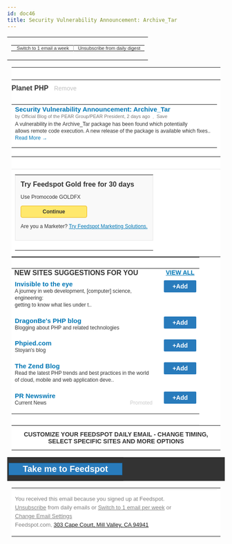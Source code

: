 ```yaml
---
id: doc46
title: Security Vulnerability Announcement: Archive_Tar
---
```





<tbody><tr>
<td valign="top" align="left">
<table style="font-family:helvetica,arial,sans-serif" width="100%" cellspacing="0" cellpadding="0" border="0">
<tbody><tr>
<td style="padding:0px" height="20" align="left">
<a style="color:black!important;text-decoration:none" href="https://play.google.com/store/apps/details?id=com.feedspot" target="_blank" data-saferedirecturl="https://www.google.com/url?hl=pt-BR&amp;q=https://play.google.com/store/apps/details?id%3Dcom.feedspot&amp;source=gmail&amp;ust=1571178043430000&amp;usg=AFQjCNHa6rq2SS8E5NR1HoHyTq2cuTY1AQ">
<div style="vertical-align:middle;display:inline-block;height:19px">
<img src="https://ci5.googleusercontent.com/proxy/mUQHwBw4vKWRciB6abUxby6yep8C3R2_NoKf0aUsq18KinjzpnK0bmQr1pRdNHcf5yJkU4qr6ldmNX4N0WBcnA56QZsa46Dk6weEjcbsrLo_ZwrjEyQ6aulwsUUBEyOUyB49vOn7XzymQx_VgPpcKYkAx9Pg0xM=s0-d-e1-ft#http://t.feedspot.com/fs/img/GEbRwGIc5Oca4%2BEX1MocyuQXyaxaXfD2SRXdERn2T9bvFMq5Zhzq7A%3D%3D/logo.gif" width="1px" height="1px">
</div>
</a>
</td>
<td height="20" align="right">
<table cellspacing="0" cellpadding="0" border="0">
<tbody><tr>
<td style="padding:0px 10px 0px 0px;border-right:solid 1px #afafaf;width:134px;font-size:11px;color:#333;font-weight:400;text-align:right" align="left">
<a style="color:#333;text-decoration:none!important" href="https://www.feedspot.com/login?h=Ek756ZpcIiRVFiNKDQdH2RVJ+q6TTSjkRyPdHt3LHc0UR/e4kBsU6xgW6UndyRz66EjGsJBP6+ca4+kR1cobyecXybNkHw==&amp;continue=http%3A%2F%2Fwww.feedspot.com%2Fuseredit%3Fintent%3Dweekly%26set%3Ddailydigest%26dd%3D431152020561555" target="_blank" data-saferedirecturl="https://www.google.com/url?hl=pt-BR&amp;q=https://www.feedspot.com/login?h%3DEk756ZpcIiRVFiNKDQdH2RVJ%2Bq6TTSjkRyPdHt3LHc0UR/e4kBsU6xgW6UndyRz66EjGsJBP6%2Bca4%2BkR1cobyecXybNkHw%3D%3D%26continue%3Dhttp%253A%252F%252Fwww.feedspot.com%252Fuseredit%253Fintent%253Dweekly%2526set%253Ddailydigest%2526dd%253D431152020561555&amp;source=gmail&amp;ust=1571178043430000&amp;usg=AFQjCNF24Guhw5niQeK5WWOSK_GJK7On4Q">Switch to 1 email a week</a>
</td>
<td style="padding:0px 10px;width:134px;white-space:nowrap;font-size:13px;color:#333" align="left">
<a style="white-space:nowrap;color:#333;font-size:11px;text-decoration:none!important" href="https://www.feedspot.com/login?h=Ek756ZpcIiRVFiNKDQdH2RVJ+q6TTSjkRyPdHt3LHc0UR/e4kBsU6xgW6UndyRz66EjGsJBP6+ca4+kR1cobyecXybNkHw==&amp;continue=http%3A%2F%2Fwww.feedspot.com%2Fuseredit%3Fintent%3Dunsubscribe%26set%3Ddailydigest%26dd%3D431152020561555" target="_blank" data-saferedirecturl="https://www.google.com/url?hl=pt-BR&amp;q=https://www.feedspot.com/login?h%3DEk756ZpcIiRVFiNKDQdH2RVJ%2Bq6TTSjkRyPdHt3LHc0UR/e4kBsU6xgW6UndyRz66EjGsJBP6%2Bca4%2BkR1cobyecXybNkHw%3D%3D%26continue%3Dhttp%253A%252F%252Fwww.feedspot.com%252Fuseredit%253Fintent%253Dunsubscribe%2526set%253Ddailydigest%2526dd%253D431152020561555&amp;source=gmail&amp;ust=1571178043430000&amp;usg=AFQjCNFdPMWIW9Ewi3LJelqpCesw2HsV-A">Unsubscribe from daily digest</a></td>
</tr></tbody></table></td>
</tr>
</tbody></table>
</td>
</tr>
</tbody>

<tbody><tr>
<td width="98%" valign="top" align="left">
<table style="background:#fff;background-color:#fff;font-family:helvetica,Arial,sans-serif;margin:0px 10px 0px;width:auto" cellspacing="0" cellpadding="0" border="0">
<tbody><tr>
<td style="padding:12px 0px 12px;border-bottom:solid 1px #e7e7e7">
<table style="font-family:Helvetica,arial,sans-serif;font-weight:400" width="100%">
<tbody><tr>
<td style="padding:10px 0px">
<a style="color:#333;font-size:16px;font-weight:700;display:inline;text-decoration:none!important" href="https://www.feedspot.com/login?h=Ek756ZpcIiRVFiNKDQdH2RVJ+q6TTSjkRyPdHt3LHc0UR/e4kBsU6xgW6UndyRz66EjGsJBP6+ca4+kR1cobyecXybNkHw==&amp;continue=http%3A%2F%2Fwww.feedspot.com%2F%3Fhash%3Dfeed%2Ffof_fo_1027165__f_1288822%3Fdd%3D431152020561555" target="_blank" data-saferedirecturl="https://www.google.com/url?hl=pt-BR&amp;q=https://www.feedspot.com/login?h%3DEk756ZpcIiRVFiNKDQdH2RVJ%2Bq6TTSjkRyPdHt3LHc0UR/e4kBsU6xgW6UndyRz66EjGsJBP6%2Bca4%2BkR1cobyecXybNkHw%3D%3D%26continue%3Dhttp%253A%252F%252Fwww.feedspot.com%252F%253Fhash%253Dfeed%252Ffof_fo_1027165__f_1288822%253Fdd%253D431152020561555&amp;source=gmail&amp;ust=1571178043431000&amp;usg=AFQjCNGQohxPQcSzNresujCuBQTasYnWVw">
Planet PHP </a>
&nbsp;&nbsp;<a href="https://www.feedspot.com/login?h=Ek756ZpcIiRVFiNKDQdH2RVJ+q6TTSjkRyPdHt3LHc0UR/e4kBsU6xgW6UndyRz66EjGsJBP6+ca4+kR1cobyecXybNkHw==&amp;continue=http%3A%2F%2Fwww.feedspot.com%2Finfiniterss.php%3Fdd%3D431152020561555%26next%3Dunfollow%26feid%3D1288822#?dd=431152020561555" style="color:#c1c1c1;text-decoration:none;font-size:14px" title="Remove this site" target="_blank" data-saferedirecturl="https://www.google.com/url?hl=pt-BR&amp;q=https://www.feedspot.com/login?h%3DEk756ZpcIiRVFiNKDQdH2RVJ%2Bq6TTSjkRyPdHt3LHc0UR/e4kBsU6xgW6UndyRz66EjGsJBP6%2Bca4%2BkR1cobyecXybNkHw%3D%3D%26continue%3Dhttp%253A%252F%252Fwww.feedspot.com%252Finfiniterss.php%253Fdd%253D431152020561555%2526next%253Dunfollow%2526feid%253D1288822%23?dd%3D431152020561555&amp;source=gmail&amp;ust=1571178043431000&amp;usg=AFQjCNGgpgTh4DvF_IhqG2Nbb-LVybbWwQ">Remove</a>
</td>
</tr>
<tr><td style="padding-left:0px">
<table width="100%" cellspacing="0" cellpadding="0">
<tbody><tr>
<td style="vertical-align:top;padding-bottom:14px">
<div>
<div style="direction:ltr;font-size:15px;font-weight:700;text-decoration:none;padding:0px 0px 2px">
<a style="color:#0077b5;text-decoration:none!important" href="https://www.feedspot.com/login?h=Ek756ZpcIiRVFiNKDQdH2RVJ+q6TTSjkRyPdHt3LHc0UR/e4kBsU6xgW6UndyRz66EjGsJBP6+ca4+kR1cobyecXybNkHw==&amp;continue=http%3A%2F%2Fwww.feedspot.com%2F%3Fhash%3Dfeed%2Ffof_fo_1027165__f_1288822%2Farticle%2F4897870904%3Fdd%3D431152020561555" target="_blank" data-saferedirecturl="https://www.google.com/url?hl=pt-BR&amp;q=https://www.feedspot.com/login?h%3DEk756ZpcIiRVFiNKDQdH2RVJ%2Bq6TTSjkRyPdHt3LHc0UR/e4kBsU6xgW6UndyRz66EjGsJBP6%2Bca4%2BkR1cobyecXybNkHw%3D%3D%26continue%3Dhttp%253A%252F%252Fwww.feedspot.com%252F%253Fhash%253Dfeed%252Ffof_fo_1027165__f_1288822%252Farticle%252F4897870904%253Fdd%253D431152020561555&amp;source=gmail&amp;ust=1571178043431000&amp;usg=AFQjCNH13Xy1hxeZe6kp7L8Zpw6IjrZwJQ">Security Vulnerability Announcement: Archive_Tar</a>
</div>
<div style="color:#777;font-size:11px;font-family:Arial,sans-serif">
by Official Blog of the PEAR Group/PEAR President, 2 days ago &nbsp;<span style="color:#777;display:inline;vertical-align:middle!important;line-height:10px!important">.</span>&nbsp; <a href="https://www.feedspot.com/login?h=Ek756ZpcIiRVFiNKDQdH2RVJ+q6TTSjkRyPdHt3LHc0UR/e4kBsU6xgW6UndyRz66EjGsJBP6+ca4+kR1cobyecXybNkHw==&amp;continue=http%3A%2F%2Fwww.feedspot.com%2Finfiniterss.php%3Fdd%3D431152020561555%26next%3Daddtofav%26entry_hash%3DFFAI8qdIHBoi8RdE2M0f0OcZxLleHd%2FiRhQlThMDI9n1QwrvoFInGw%3D%3D#?dd=431152020561555" style="color:#777;text-decoration:none" title="Save Article" target="_blank" data-saferedirecturl="https://www.google.com/url?hl=pt-BR&amp;q=https://www.feedspot.com/login?h%3DEk756ZpcIiRVFiNKDQdH2RVJ%2Bq6TTSjkRyPdHt3LHc0UR/e4kBsU6xgW6UndyRz66EjGsJBP6%2Bca4%2BkR1cobyecXybNkHw%3D%3D%26continue%3Dhttp%253A%252F%252Fwww.feedspot.com%252Finfiniterss.php%253Fdd%253D431152020561555%2526next%253Daddtofav%2526entry_hash%253DFFAI8qdIHBoi8RdE2M0f0OcZxLleHd%252FiRhQlThMDI9n1QwrvoFInGw%253D%253D%23?dd%3D431152020561555&amp;source=gmail&amp;ust=1571178043431000&amp;usg=AFQjCNFLqFteiAToPfSlDyxjjhiQf4zBRA">Save</a>
</div>
<div style="padding-top:4px;color:#333;font-size:12px;direction:ltr;font-family:Arial,sans-serif;line-height:16px;word-break:break-word">
A vulnerability in the&nbsp;Archive_Tar&nbsp;package has been found which potentially allows&nbsp;remote <span>code execution. A new release of the package is available which fixes..</span> <a href="https://www.feedspot.com/login?h=Ek756ZpcIiRVFiNKDQdH2RVJ+q6TTSjkRyPdHt3LHc0UR/e4kBsU6xgW6UndyRz66EjGsJBP6+ca4+kR1cobyecXybNkHw==&amp;continue=http%3A%2F%2Fwww.feedspot.com%2F%3Fhash%3Dfeed%2Ffof_fo_1027165__f_1288822%2Farticle%2F4897870904%3Fdd%3D431152020561555" style="text-decoration:none;color:#0077b5" target="_blank" data-saferedirecturl="https://www.google.com/url?hl=pt-BR&amp;q=https://www.feedspot.com/login?h%3DEk756ZpcIiRVFiNKDQdH2RVJ%2Bq6TTSjkRyPdHt3LHc0UR/e4kBsU6xgW6UndyRz66EjGsJBP6%2Bca4%2BkR1cobyecXybNkHw%3D%3D%26continue%3Dhttp%253A%252F%252Fwww.feedspot.com%252F%253Fhash%253Dfeed%252Ffof_fo_1027165__f_1288822%252Farticle%252F4897870904%253Fdd%253D431152020561555&amp;source=gmail&amp;ust=1571178043431000&amp;usg=AFQjCNH13Xy1hxeZe6kp7L8Zpw6IjrZwJQ">Read More →</a> </div>
</div>
</td>
</tr>
</tbody></table>
</td>
</tr>
</tbody></table>
</td>
</tr>
<tr><td>
<table style="background:#fff;background-color:#fff;font-family:helvetica,Arial,sans-serif;margin:10px 0px;width:auto">
<tbody><tr><td style="padding:0px 0px 16px">
<div style="padding:12px;border:solid 1px #e7e7e7;font-size:12px;color:#333;background:#f9f9f9;background-color:#f9f9f9">
<h2 style="font-size:16px;color:#333;font-weight:700;font-family:Helvetica,arial,sans-serif;margin:0px">Try Feedspot Gold free for 30 days</h2>
<div style="padding:10px 0px;font-family:arial,sans-serif">
<div style="clear:both;line-height:20px;font-family:Arial,sans-serif;color:#333">Use Promocode GOLDFX</div>
</div>
<div style="clear:both;padding:0px">
<a style="text-decoration:none;color:#333" href="https://www.feedspot.com/login?h=Ek756ZpcIiRVFiNKDQdH2RVJ+q6TTSjkRyPdHt3LHc0UR/e4kBsU6xgW6UndyRz66EjGsJBP6+ca4+kR1cobyecXybNkHw==&amp;continue=https%3A%2F%2Fwww.feedspot.com%2Ffs%2Fupgrade%3Fsrc%3Ddailydigestemail" target="_blank" data-saferedirecturl="https://www.google.com/url?hl=pt-BR&amp;q=https://www.feedspot.com/login?h%3DEk756ZpcIiRVFiNKDQdH2RVJ%2Bq6TTSjkRyPdHt3LHc0UR/e4kBsU6xgW6UndyRz66EjGsJBP6%2Bca4%2BkR1cobyecXybNkHw%3D%3D%26continue%3Dhttps%253A%252F%252Fwww.feedspot.com%252Ffs%252Fupgrade%253Fsrc%253Ddailydigestemail&amp;source=gmail&amp;ust=1571178043431000&amp;usg=AFQjCNFtwSEZMxZ-7dLawYYWQvKFeHeIJw"><span style="display:inline-block;border-radius:4px;padding:6px 50px;background-color:#ffe86c;border:1px solid #ebb518;font-weight:700;color:#333;white-space:nowrap">Continue</span></a>
</div>
<div style="padding:10px 0px;font-family:arial,sans-serif">
<div style="clear:both;line-height:20px;font-family:Arial,sans-serif;color:#333">
Are you a Marketer? <a style="color:#0077b5" href="https://www.feedspot.com/login?h=Ek756ZpcIiRVFiNKDQdH2RVJ+q6TTSjkRyPdHt3LHc0UR/e4kBsU6xgW6UndyRz66EjGsJBP6+ca4+kR1cobyecXybNkHw==&amp;continue=https%3A%2F%2Fwww.feedspot.com%2Ffs%2Fmarketers%3Fsrc%3Ddailydigestemail" target="_blank" data-saferedirecturl="https://www.google.com/url?hl=pt-BR&amp;q=https://www.feedspot.com/login?h%3DEk756ZpcIiRVFiNKDQdH2RVJ%2Bq6TTSjkRyPdHt3LHc0UR/e4kBsU6xgW6UndyRz66EjGsJBP6%2Bca4%2BkR1cobyecXybNkHw%3D%3D%26continue%3Dhttps%253A%252F%252Fwww.feedspot.com%252Ffs%252Fmarketers%253Fsrc%253Ddailydigestemail&amp;source=gmail&amp;ust=1571178043431000&amp;usg=AFQjCNGfQdTAc7EP6iLbteXrV6RL9oMzaQ">Try Feedspot Marketing Solutions.</a>
</div>
</div>
</div>
</td></tr>
<tr><td>
</td></tr>
</tbody></table>
</td></tr>
</tbody></table>
<table style="background:#fff;background-color:#fff;font-family:helvetica,Arial,sans-serif;margin:0px 10px 0px;width:auto">
<tbody><tr>
<td style="padding:12px 0px 12px;border-bottom:solid 1px #e7e7e7">
<table style="font-size:13px;font-weight:700">
<tbody><tr>
<td style="font-size:13px;width:320px;padding-right:20px;padding-bottom:6px">
<div style="color:#333;font-size:16px;font-weight:700">
NEW SITES SUGGESTIONS FOR YOU
</div>
</td>
<td style="width:50px;vertical-align:top;text-align:center">
<a style="text-decoration:underline;color:#0077b5;font-size:14px" href="https://www.feedspot.com/login?h=Ek756ZpcIiRVFiNKDQdH2RVJ+q6TTSjkRyPdHt3LHc0UR/e4kBsU6xgW6UndyRz66EjGsJBP6+ca4+kR1cobyecXybNkHw==&amp;continue=http%3A%2F%2Fwww.feedspot.com%2F%3Fhash%3Df_rec%3Fdd%3D431152020561555%26whotofollow%3Demail" target="_blank" data-saferedirecturl="https://www.google.com/url?hl=pt-BR&amp;q=https://www.feedspot.com/login?h%3DEk756ZpcIiRVFiNKDQdH2RVJ%2Bq6TTSjkRyPdHt3LHc0UR/e4kBsU6xgW6UndyRz66EjGsJBP6%2Bca4%2BkR1cobyecXybNkHw%3D%3D%26continue%3Dhttp%253A%252F%252Fwww.feedspot.com%252F%253Fhash%253Df_rec%253Fdd%253D431152020561555%2526whotofollow%253Demail&amp;source=gmail&amp;ust=1571178043431000&amp;usg=AFQjCNFW3nLWGXB6tKfIo_t14RvB_GyKlQ">VIEW ALL</a>
</td>
</tr>
<tr>
<td style="font-size:15px;width:100%;padding-right:20px">
<div style="max-width:340px;font-weight:700">
<a style="color:#0077b5;text-decoration:none" href="https://www.feedspot.com/login?h=Ek756ZpcIiRVFiNKDQdH2RVJ+q6TTSjkRyPdHt3LHc0UR/e4kBsU6xgW6UndyRz66EjGsJBP6+ca4+kR1cobyecXybNkHw==&amp;continue=http%3A%2F%2Fwww.feedspot.com%2Finfiniterss.php%3Fdd%3D431152020561555%26whotofolow%3Demail%26q%3D1%26feid%3D126326" target="_blank" data-saferedirecturl="https://www.google.com/url?hl=pt-BR&amp;q=https://www.feedspot.com/login?h%3DEk756ZpcIiRVFiNKDQdH2RVJ%2Bq6TTSjkRyPdHt3LHc0UR/e4kBsU6xgW6UndyRz66EjGsJBP6%2Bca4%2BkR1cobyecXybNkHw%3D%3D%26continue%3Dhttp%253A%252F%252Fwww.feedspot.com%252Finfiniterss.php%253Fdd%253D431152020561555%2526whotofolow%253Demail%2526q%253D1%2526feid%253D126326&amp;source=gmail&amp;ust=1571178043431000&amp;usg=AFQjCNFGcpjoR9GQJTMrm4_noJfDoG-oVw">Invisible to the eye</a>
</div>
<div style="max-width:340px;padding-bottom:14px;color:#333!important;font-size:12px;line-height:16px;font-weight:normal;font-family:arial,sans-serif">
A journey in web development, [computer] science, engineering:<br> getting to know what lies under t..&nbsp;
</div>
</td>
<td style="width:50px;vertical-align:top">
<a style="text-decoration:none" href="https://www.feedspot.com/login?h=Ek756ZpcIiRVFiNKDQdH2RVJ+q6TTSjkRyPdHt3LHc0UR/e4kBsU6xgW6UndyRz66EjGsJBP6+ca4+kR1cobyecXybNkHw==&amp;continue=http%3A%2F%2Fwww.feedspot.com%2F%3Fhash%3Dfeed%2Ff_126326%3Fdd%3D431152020561555%26whotofollow%3Demail%26followfeed%3DFUv4vW4a5ewY4%2Bc%3D" target="_blank" data-saferedirecturl="https://www.google.com/url?hl=pt-BR&amp;q=https://www.feedspot.com/login?h%3DEk756ZpcIiRVFiNKDQdH2RVJ%2Bq6TTSjkRyPdHt3LHc0UR/e4kBsU6xgW6UndyRz66EjGsJBP6%2Bca4%2BkR1cobyecXybNkHw%3D%3D%26continue%3Dhttp%253A%252F%252Fwww.feedspot.com%252F%253Fhash%253Dfeed%252Ff_126326%253Fdd%253D431152020561555%2526whotofollow%253Demail%2526followfeed%253DFUv4vW4a5ewY4%252Bc%253D&amp;source=gmail&amp;ust=1571178043431000&amp;usg=AFQjCNHn5X-yfzfhn1XSsFBDSZbyvAKJRQ">
<div style="margin:auto auto;text-align:center;background-color:#287bbc;border-radius:2px;color:#fff;padding:6px 20px;font-weight:bold;font-size:14px;white-space:nowrap;text-decoration:none">
+Add
</div>
</a>
</td>
</tr>
<tr>
<td style="font-size:15px;width:100%;padding-right:20px">
<div style="max-width:340px;font-weight:700">
<a style="color:#0077b5;text-decoration:none" href="https://www.feedspot.com/login?h=Ek756ZpcIiRVFiNKDQdH2RVJ+q6TTSjkRyPdHt3LHc0UR/e4kBsU6xgW6UndyRz66EjGsJBP6+ca4+kR1cobyecXybNkHw==&amp;continue=http%3A%2F%2Fwww.feedspot.com%2Finfiniterss.php%3Fdd%3D431152020561555%26whotofolow%3Demail%26q%3D1%26feid%3D126527" target="_blank" data-saferedirecturl="https://www.google.com/url?hl=pt-BR&amp;q=https://www.feedspot.com/login?h%3DEk756ZpcIiRVFiNKDQdH2RVJ%2Bq6TTSjkRyPdHt3LHc0UR/e4kBsU6xgW6UndyRz66EjGsJBP6%2Bca4%2BkR1cobyecXybNkHw%3D%3D%26continue%3Dhttp%253A%252F%252Fwww.feedspot.com%252Finfiniterss.php%253Fdd%253D431152020561555%2526whotofolow%253Demail%2526q%253D1%2526feid%253D126527&amp;source=gmail&amp;ust=1571178043431000&amp;usg=AFQjCNFdYWHMFJ9tK41Uiy-48Tkij3HTJg">DragonBe's PHP blog</a>
</div>
<div style="max-width:340px;padding-bottom:14px;color:#333!important;font-size:12px;line-height:16px;font-weight:normal;font-family:arial,sans-serif">
Blogging about PHP and related technologies&nbsp;
</div>
</td>
<td style="width:50px;vertical-align:top">
<a style="text-decoration:none" href="https://www.feedspot.com/login?h=Ek756ZpcIiRVFiNKDQdH2RVJ+q6TTSjkRyPdHt3LHc0UR/e4kBsU6xgW6UndyRz66EjGsJBP6+ca4+kR1cobyecXybNkHw==&amp;continue=http%3A%2F%2Fwww.feedspot.com%2F%3Fhash%3Dfeed%2Ff_126527%3Fdd%3D431152020561555%26whotofollow%3Demail%26followfeed%3DFUv4vW4a5ewa4%2Bg%3D" target="_blank" data-saferedirecturl="https://www.google.com/url?hl=pt-BR&amp;q=https://www.feedspot.com/login?h%3DEk756ZpcIiRVFiNKDQdH2RVJ%2Bq6TTSjkRyPdHt3LHc0UR/e4kBsU6xgW6UndyRz66EjGsJBP6%2Bca4%2BkR1cobyecXybNkHw%3D%3D%26continue%3Dhttp%253A%252F%252Fwww.feedspot.com%252F%253Fhash%253Dfeed%252Ff_126527%253Fdd%253D431152020561555%2526whotofollow%253Demail%2526followfeed%253DFUv4vW4a5ewa4%252Bg%253D&amp;source=gmail&amp;ust=1571178043431000&amp;usg=AFQjCNH4WuaRU3rcFn7evBkU_3frA9aXMQ">
<div style="margin:auto auto;text-align:center;background-color:#287bbc;border-radius:2px;color:#fff;padding:6px 20px;font-weight:bold;font-size:14px;white-space:nowrap;text-decoration:none">
+Add
</div>
</a>
</td>
</tr>
<tr>
<td style="font-size:15px;width:100%;padding-right:20px">
<div style="max-width:340px;font-weight:700">
<a style="color:#0077b5;text-decoration:none" href="https://www.feedspot.com/login?h=Ek756ZpcIiRVFiNKDQdH2RVJ+q6TTSjkRyPdHt3LHc0UR/e4kBsU6xgW6UndyRz66EjGsJBP6+ca4+kR1cobyecXybNkHw==&amp;continue=http%3A%2F%2Fwww.feedspot.com%2Finfiniterss.php%3Fdd%3D431152020561555%26whotofolow%3Demail%26q%3D1%26feid%3D1076386" target="_blank" data-saferedirecturl="https://www.google.com/url?hl=pt-BR&amp;q=https://www.feedspot.com/login?h%3DEk756ZpcIiRVFiNKDQdH2RVJ%2Bq6TTSjkRyPdHt3LHc0UR/e4kBsU6xgW6UndyRz66EjGsJBP6%2Bca4%2BkR1cobyecXybNkHw%3D%3D%26continue%3Dhttp%253A%252F%252Fwww.feedspot.com%252Finfiniterss.php%253Fdd%253D431152020561555%2526whotofolow%253Demail%2526q%253D1%2526feid%253D1076386&amp;source=gmail&amp;ust=1571178043431000&amp;usg=AFQjCNEMfXtqcloNRE5R8Rwt7mA-Ybknww">Phpied.com</a>
</div>
<div style="max-width:340px;padding-bottom:14px;color:#333!important;font-size:12px;line-height:16px;font-weight:normal;font-family:arial,sans-serif">
Stoyan's blog&nbsp;
</div>
</td>
<td style="width:50px;vertical-align:top">
<a style="text-decoration:none" href="https://www.feedspot.com/login?h=Ek756ZpcIiRVFiNKDQdH2RVJ+q6TTSjkRyPdHt3LHc0UR/e4kBsU6xgW6UndyRz66EjGsJBP6+ca4+kR1cobyecXybNkHw==&amp;continue=http%3A%2F%2Fwww.feedspot.com%2F%3Fhash%3Dfeed%2Ff_1076386%3Fdd%3D431152020561555%26whotofollow%3Demail%26followfeed%3DFUv4vW4a4%2B0b5Okb" target="_blank" data-saferedirecturl="https://www.google.com/url?hl=pt-BR&amp;q=https://www.feedspot.com/login?h%3DEk756ZpcIiRVFiNKDQdH2RVJ%2Bq6TTSjkRyPdHt3LHc0UR/e4kBsU6xgW6UndyRz66EjGsJBP6%2Bca4%2BkR1cobyecXybNkHw%3D%3D%26continue%3Dhttp%253A%252F%252Fwww.feedspot.com%252F%253Fhash%253Dfeed%252Ff_1076386%253Fdd%253D431152020561555%2526whotofollow%253Demail%2526followfeed%253DFUv4vW4a4%252B0b5Okb&amp;source=gmail&amp;ust=1571178043431000&amp;usg=AFQjCNEbqbVWaVJ5MrOiiOVIImRSZy2z5Q">
<div style="margin:auto auto;text-align:center;background-color:#287bbc;border-radius:2px;color:#fff;padding:6px 20px;font-weight:bold;font-size:14px;white-space:nowrap;text-decoration:none">
+Add
</div>
</a>
</td>
</tr>
<tr>
<td style="font-size:15px;width:100%;padding-right:20px">
<div style="max-width:340px;font-weight:700">
<a style="color:#0077b5;text-decoration:none" href="https://www.feedspot.com/login?h=Ek756ZpcIiRVFiNKDQdH2RVJ+q6TTSjkRyPdHt3LHc0UR/e4kBsU6xgW6UndyRz66EjGsJBP6+ca4+kR1cobyecXybNkHw==&amp;continue=http%3A%2F%2Fwww.feedspot.com%2Finfiniterss.php%3Fdd%3D431152020561555%26whotofolow%3Demail%26q%3D1%26feid%3D4431043" target="_blank" data-saferedirecturl="https://www.google.com/url?hl=pt-BR&amp;q=https://www.feedspot.com/login?h%3DEk756ZpcIiRVFiNKDQdH2RVJ%2Bq6TTSjkRyPdHt3LHc0UR/e4kBsU6xgW6UndyRz66EjGsJBP6%2Bca4%2BkR1cobyecXybNkHw%3D%3D%26continue%3Dhttp%253A%252F%252Fwww.feedspot.com%252Finfiniterss.php%253Fdd%253D431152020561555%2526whotofolow%253Demail%2526q%253D1%2526feid%253D4431043&amp;source=gmail&amp;ust=1571178043431000&amp;usg=AFQjCNGn2O02Zpr6joubZaPGE4bNwabNXw">The Zend Blog</a>
</div>
<div style="max-width:340px;padding-bottom:14px;color:#333!important;font-size:12px;line-height:16px;font-weight:normal;font-family:arial,sans-serif">
Read the latest PHP trends and best practices in the world of cloud, mobile and web application deve..&nbsp;
</div>
</td>
<td style="width:50px;vertical-align:top">
<a style="text-decoration:none" href="https://www.feedspot.com/login?h=Ek756ZpcIiRVFiNKDQdH2RVJ+q6TTSjkRyPdHt3LHc0UR/e4kBsU6xgW6UndyRz66EjGsJBP6+ca4+kR1cobyecXybNkHw==&amp;continue=http%3A%2F%2Fwww.feedspot.com%2F%3Fhash%3Dfeed%2Ff_4431043%3Fdd%3D431152020561555%26whotofollow%3Demail%26followfeed%3DFUv4vW4d5%2BkW4eUY" target="_blank" data-saferedirecturl="https://www.google.com/url?hl=pt-BR&amp;q=https://www.feedspot.com/login?h%3DEk756ZpcIiRVFiNKDQdH2RVJ%2Bq6TTSjkRyPdHt3LHc0UR/e4kBsU6xgW6UndyRz66EjGsJBP6%2Bca4%2BkR1cobyecXybNkHw%3D%3D%26continue%3Dhttp%253A%252F%252Fwww.feedspot.com%252F%253Fhash%253Dfeed%252Ff_4431043%253Fdd%253D431152020561555%2526whotofollow%253Demail%2526followfeed%253DFUv4vW4d5%252BkW4eUY&amp;source=gmail&amp;ust=1571178043431000&amp;usg=AFQjCNGer-ctg7ezKigdN5bYaQ4akX4D0g">
<div style="margin:auto auto;text-align:center;background-color:#287bbc;border-radius:2px;color:#fff;padding:6px 20px;font-weight:bold;font-size:14px;white-space:nowrap;text-decoration:none">
+Add
</div>
</a>
</td>
</tr>
<tr>
<td style="font-size:15px;width:100%;padding-right:20px">
<div style="max-width:340px;font-weight:700">
<a style="color:#0077b5;text-decoration:none" href="https://www.feedspot.com/login?h=Ek756ZpcIiRVFiNKDQdH2RVJ+q6TTSjkRyPdHt3LHc0UR/e4kBsU6xgW6UndyRz66EjGsJBP6+ca4+kR1cobyecXybNkHw==&amp;continue=http%3A%2F%2Fwww.feedspot.com%2Finfiniterss.php%3Fdd%3D431152020561555%26whotofolow%3Demail%26q%3D1%26feid%3D4342575" target="_blank" data-saferedirecturl="https://www.google.com/url?hl=pt-BR&amp;q=https://www.feedspot.com/login?h%3DEk756ZpcIiRVFiNKDQdH2RVJ%2Bq6TTSjkRyPdHt3LHc0UR/e4kBsU6xgW6UndyRz66EjGsJBP6%2Bca4%2BkR1cobyecXybNkHw%3D%3D%26continue%3Dhttp%253A%252F%252Fwww.feedspot.com%252Finfiniterss.php%253Fdd%253D431152020561555%2526whotofolow%253Demail%2526q%253D1%2526feid%253D4342575&amp;source=gmail&amp;ust=1571178043432000&amp;usg=AFQjCNEjpUJwT2d08jM-99ZeX6iVzu2l3g">PR Newswire</a>
</div>
<div style="max-width:340px;padding-bottom:14px;color:#333!important;font-size:12px;line-height:16px;font-weight:normal;font-family:arial,sans-serif">
Current News <div style="float:right;color:#cccccc;display:inline">Promoted</div>&nbsp;
</div>
</td>
<td style="width:50px;vertical-align:top">
<a style="text-decoration:none" href="https://www.feedspot.com/login?h=Ek756ZpcIiRVFiNKDQdH2RVJ+q6TTSjkRyPdHt3LHc0UR/e4kBsU6xgW6UndyRz66EjGsJBP6+ca4+kR1cobyecXybNkHw==&amp;continue=http%3A%2F%2Fwww.feedspot.com%2F%3Fhash%3Dfeed%2Ff_4342575%3Fdd%3D431152020561555%26whotofollow%3Demail%26followfeed%3DFUv4vW4d5uoX5uga" target="_blank" data-saferedirecturl="https://www.google.com/url?hl=pt-BR&amp;q=https://www.feedspot.com/login?h%3DEk756ZpcIiRVFiNKDQdH2RVJ%2Bq6TTSjkRyPdHt3LHc0UR/e4kBsU6xgW6UndyRz66EjGsJBP6%2Bca4%2BkR1cobyecXybNkHw%3D%3D%26continue%3Dhttp%253A%252F%252Fwww.feedspot.com%252F%253Fhash%253Dfeed%252Ff_4342575%253Fdd%253D431152020561555%2526whotofollow%253Demail%2526followfeed%253DFUv4vW4d5uoX5uga&amp;source=gmail&amp;ust=1571178043432000&amp;usg=AFQjCNEe9mQgYlXL4OpfODJQ3jFkoum1ug">
<div style="margin:auto auto;text-align:center;background-color:#287bbc;border-radius:2px;color:#fff;padding:6px 20px;font-weight:bold;font-size:14px;white-space:nowrap;text-decoration:none">
+Add
</div>
</a>
</td>
</tr>
</tbody></table>
</td>
</tr>
</tbody></table>
<table style="background:#fff;background-color:#fff;font-family:helvetica,Arial,sans-serif;margin:0px 10px 0px;width:auto">
<tbody><tr>
<td style="padding:12px 0px 12px;font-size:14px;font-weight:700;text-align:center;font-family:helvetica,Arial,sans-serif"><a style="text-decoration:none;color:#333!important" href="https://www.feedspot.com/login?h=Ek756ZpcIiRVFiNKDQdH2RVJ+q6TTSjkRyPdHt3LHc0UR/e4kBsU6xgW6UndyRz66EjGsJBP6+ca4+kR1cobyecXybNkHw==&amp;continue=http%3A%2F%2Fwww.feedspot.com%2Fuseredit%3Fset%3Ddailydigest%26dd%3D431152020561555" target="_blank" data-saferedirecturl="https://www.google.com/url?hl=pt-BR&amp;q=https://www.feedspot.com/login?h%3DEk756ZpcIiRVFiNKDQdH2RVJ%2Bq6TTSjkRyPdHt3LHc0UR/e4kBsU6xgW6UndyRz66EjGsJBP6%2Bca4%2BkR1cobyecXybNkHw%3D%3D%26continue%3Dhttp%253A%252F%252Fwww.feedspot.com%252Fuseredit%253Fset%253Ddailydigest%2526dd%253D431152020561555&amp;source=gmail&amp;ust=1571178043432000&amp;usg=AFQjCNG73YWJiyp5D-YJPPHykpVzkkL9Iw">CUSTOMIZE YOUR FEEDSPOT DAILY EMAIL - CHANGE TIMING, SELECT SPECIFIC SITES AND MORE OPTIONS</a></td>
</tr>
</tbody></table>
<table style="background:#333;background-color:#333333" width="100%" cellspacing="0" cellpadding="0" border="0">
<tbody><tr>
<td style="padding:12px 0px" width="98%" valign="middle" height="30" align="center">
<div style="padding:2px 31px;width:200px;background-color:#287bbc;border:1px solid #1b5480">
<a href="https://www.feedspot.com/login?h=Ek756ZpcIiRVFiNKDQdH2RVJ+q6TTSjkRyPdHt3LHc0UR/e4kBsU6xgW6UndyRz66EjGsJBP6+ca4+kR1cobyecXybNkHw==&amp;continue=http%3A%2F%2Fwww.feedspot.com%2F%3Fdd%3D431152020561555" style="text-decoration:none" target="_blank" data-saferedirecturl="https://www.google.com/url?hl=pt-BR&amp;q=https://www.feedspot.com/login?h%3DEk756ZpcIiRVFiNKDQdH2RVJ%2Bq6TTSjkRyPdHt3LHc0UR/e4kBsU6xgW6UndyRz66EjGsJBP6%2Bca4%2BkR1cobyecXybNkHw%3D%3D%26continue%3Dhttp%253A%252F%252Fwww.feedspot.com%252F%253Fdd%253D431152020561555&amp;source=gmail&amp;ust=1571178043432000&amp;usg=AFQjCNFXWg-p3M0wZhWQ_RraSrkRffIPXg"><span style="font-size:20px;font-family:helvetica,Arial,sans-serif;font-weight:bold;color:#fff;white-space:nowrap;display:block">Take me to Feedspot</span></a>
</div>
</td>
</tr>
</tbody></table>
<table style="background:#fff;background-color:#fff;font-family:helvetica,Arial,sans-serif;margin:0px 10px 0px;width:auto" cellspacing="0" cellpadding="0" border="0">
<tbody><tr>
<td colspan="3" height="20">
<div style="font-size:13px;color:gray;border-top:1px solid lightgray;padding:12px 0px;line-height:20px">
You received this email because you signed up at Feedspot.<br>
<a style="white-space:nowrap;color:gray;text-decoration:underline" href="https://www.feedspot.com/login?h=Ek756ZpcIiRVFiNKDQdH2RVJ+q6TTSjkRyPdHt3LHc0UR/e4kBsU6xgW6UndyRz66EjGsJBP6+ca4+kR1cobyecXybNkHw==&amp;continue=http%3A%2F%2Fwww.feedspot.com%2Fuseredit%3Fintent%3Dunsubscribe%26set%3Ddailydigest%26dd%3D431152020561555" target="_blank" data-saferedirecturl="https://www.google.com/url?hl=pt-BR&amp;q=https://www.feedspot.com/login?h%3DEk756ZpcIiRVFiNKDQdH2RVJ%2Bq6TTSjkRyPdHt3LHc0UR/e4kBsU6xgW6UndyRz66EjGsJBP6%2Bca4%2BkR1cobyecXybNkHw%3D%3D%26continue%3Dhttp%253A%252F%252Fwww.feedspot.com%252Fuseredit%253Fintent%253Dunsubscribe%2526set%253Ddailydigest%2526dd%253D431152020561555&amp;source=gmail&amp;ust=1571178043432000&amp;usg=AFQjCNEdw4lV0vgSNYKP15bcAuIbmZgrUQ">Unsubscribe</a> from daily emails or
<a style="white-space:nowrap;color:gray;text-decoration:underline" href="https://www.feedspot.com/login?h=Ek756ZpcIiRVFiNKDQdH2RVJ+q6TTSjkRyPdHt3LHc0UR/e4kBsU6xgW6UndyRz66EjGsJBP6+ca4+kR1cobyecXybNkHw==&amp;continue=http%3A%2F%2Fwww.feedspot.com%2Fuseredit%3Fintent%3Dweekly%26set%3Ddailydigest%26dd%3D431152020561555" target="_blank" data-saferedirecturl="https://www.google.com/url?hl=pt-BR&amp;q=https://www.feedspot.com/login?h%3DEk756ZpcIiRVFiNKDQdH2RVJ%2Bq6TTSjkRyPdHt3LHc0UR/e4kBsU6xgW6UndyRz66EjGsJBP6%2Bca4%2BkR1cobyecXybNkHw%3D%3D%26continue%3Dhttp%253A%252F%252Fwww.feedspot.com%252Fuseredit%253Fintent%253Dweekly%2526set%253Ddailydigest%2526dd%253D431152020561555&amp;source=gmail&amp;ust=1571178043432000&amp;usg=AFQjCNENHHOhqvJxHpcLLe_dk8Y453AZ0w">Switch to 1 email per week</a> or
<a style="white-space:nowrap;color:gray;text-decoration:underline" href="https://www.feedspot.com/login?h=Ek756ZpcIiRVFiNKDQdH2RVJ+q6TTSjkRyPdHt3LHc0UR/e4kBsU6xgW6UndyRz66EjGsJBP6+ca4+kR1cobyecXybNkHw==&amp;continue=http%3A%2F%2Fwww.feedspot.com%2Fuseredit%3Fset%3Ddailydigest%26dd%3D431152020561555" target="_blank" data-saferedirecturl="https://www.google.com/url?hl=pt-BR&amp;q=https://www.feedspot.com/login?h%3DEk756ZpcIiRVFiNKDQdH2RVJ%2Bq6TTSjkRyPdHt3LHc0UR/e4kBsU6xgW6UndyRz66EjGsJBP6%2Bca4%2BkR1cobyecXybNkHw%3D%3D%26continue%3Dhttp%253A%252F%252Fwww.feedspot.com%252Fuseredit%253Fset%253Ddailydigest%2526dd%253D431152020561555&amp;source=gmail&amp;ust=1571178043432000&amp;usg=AFQjCNG73YWJiyp5D-YJPPHykpVzkkL9Iw">Change Email Settings</a><br>Feedspot.com, <a href="https://www.google.com/maps/search/303+Cape+Court,+Mill+Valley,+CA+94941?entry=gmail&amp;source=g">303 Cape Court, Mill Valley, CA 94941</a>
</div>
</td>
</tr>
</tbody></table>
</td>
</tr>
</tbody>
